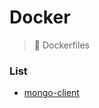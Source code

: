 # Docker
> :whale: Dockerfiles

### List
  - [mongo-client](https://github.com/adamelliotfields/docker/tree/master/mongo-client)
